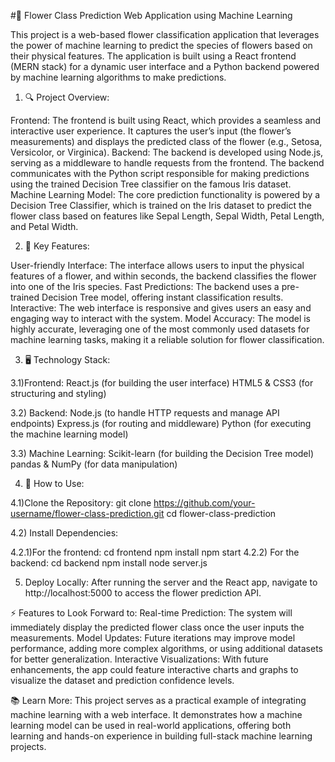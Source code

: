 #🌸 Flower Class Prediction Web Application using Machine Learning

This project is a web-based flower classification application that leverages the power of machine learning to predict the species of flowers based on their physical features. The application is built using a React frontend (MERN stack) for a dynamic user interface and a Python backend powered by machine learning algorithms to make predictions.

1) 🔍 Project Overview:

Frontend: The frontend is built using React, which provides a seamless and interactive user experience. It captures the user’s input (the flower’s measurements) and displays the predicted class of the flower (e.g., Setosa, Versicolor, or Virginica).
Backend: The backend is developed using Node.js, serving as a middleware to handle requests from the frontend. The backend communicates with the Python script responsible for making predictions using the trained Decision Tree classifier on the famous Iris dataset.
Machine Learning Model: The core prediction functionality is powered by a Decision Tree Classifier, which is trained on the Iris dataset to predict the flower class based on features like Sepal Length, Sepal Width, Petal Length, and Petal Width.

2) 🧠 Key Features:

User-friendly Interface: The interface allows users to input the physical features of a flower, and within seconds, the backend classifies the flower into one of the Iris species.
Fast Predictions: The backend uses a pre-trained Decision Tree model, offering instant classification results.
Interactive: The web interface is responsive and gives users an easy and engaging way to interact with the system.
Model Accuracy: The model is highly accurate, leveraging one of the most commonly used datasets for machine learning tasks, making it a reliable solution for flower classification.

3) 🖥️ Technology Stack:

3.1)Frontend:
React.js (for building the user interface)
HTML5 & CSS3 (for structuring and styling)

3.2) Backend:
Node.js (to handle HTTP requests and manage API endpoints)
Express.js (for routing and middleware)
Python (for executing the machine learning model)

3.3) Machine Learning:
Scikit-learn (for building the Decision Tree model)
pandas & NumPy (for data manipulation)

4) 🚀 How to Use:
   
4.1)Clone the Repository:
git clone https://github.com/your-username/flower-class-prediction.git
cd flower-class-prediction

4.2) Install Dependencies:

4.2.1)For the frontend:
cd frontend
npm install
npm start
4.2.2) For the backend:
cd backend
npm install
node server.js

5) Deploy Locally: After running the server and the React app, navigate to http://localhost:5000 to access the flower prediction API.


⚡ Features to Look Forward to:
Real-time Prediction: The system will immediately display the predicted flower class once the user inputs the measurements.
Model Updates: Future iterations may improve model performance, adding more complex algorithms, or using additional datasets for better generalization.
Interactive Visualizations: With future enhancements, the app could feature interactive charts and graphs to visualize the dataset and prediction confidence levels.

📚 Learn More:
This project serves as a practical example of integrating machine learning with a web interface. It demonstrates how a machine learning model can be used in real-world applications, offering both learning and hands-on experience in building full-stack machine learning projects.
